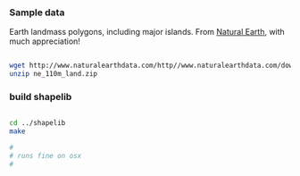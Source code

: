 ### Sample data

Earth landmass polygons, including major islands. From [Natural Earth](http://www.naturalearthdata.com/), with much appreciation!


```bash

wget http://www.naturalearthdata.com/http//www.naturalearthdata.com/download/110m/physical/ne_110m_land.zip
unzip ne_110m_land.zip

```

### build shapelib

```bash

cd ../shapelib
make

#
# runs fine on osx
#

```
